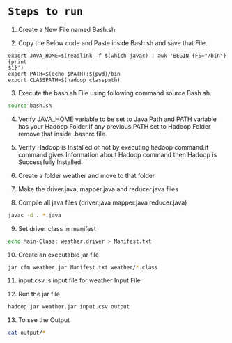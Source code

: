 # `Steps to run`

1. Create a New File named Bash.sh

2. Copy the Below code and Paste inside Bash.sh and save that File.
```
export JAVA_HOME=$(readlink -f $(which javac) | awk 'BEGIN {FS="/bin"} {print
$1}')
export PATH=$(echo $PATH):$(pwd)/bin
export CLASSPATH=$(hadoop classpath)
```

3. Execute the bash.sh File using following command source Bash.sh.
```sh
source bash.sh
```

4. Verify JAVA_HOME variable to be set to Java Path and PATH variable has your Hadoop Folder.If any previous PATH set to Hadoop Folder remove that inside .bashrc
file.

5. Verify Hadoop is Installed or not by executing hadoop command.if command gives Information about Hadoop command then Hadoop is Successfully Installed.

6. Create a folder weather and move to that folder

7. Make the driver.java, mapper.java and reducer.java files

8. Compile all java files (driver.java mapper.java reducer.java)
```sh
javac -d . *.java
```

9. Set driver class in manifest
```sh
echo Main-Class: weather.driver > Manifest.txt
```

10. Create an executable jar file
```sh
jar cfm weather.jar Manifest.txt weather/*.class
```

11. input.csv is input file for weather Input File

12. Run the jar file
```sh
hadoop jar weather.jar input.csv output
```

13. To see the Output
```sh
cat output/*
```
